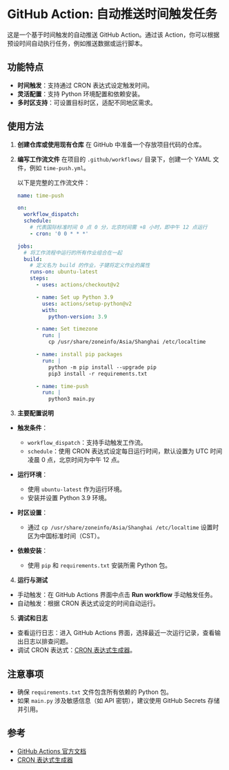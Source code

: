 # GitHub Action: 自动推送时间触发任务

这是一个基于时间触发的自动推送 GitHub Action。通过该 Action，你可以根据预设时间自动执行任务，例如推送数据或运行脚本。

## 功能特点
- **时间触发**：支持通过 CRON 表达式设定触发时间。
- **灵活配置**：支持 Python 环境配置和依赖安装。
- **多时区支持**：可设置目标时区，适配不同地区需求。

## 使用方法

1. **创建仓库或使用现有仓库**
   在 GitHub 中准备一个存放项目代码的仓库。

2. **编写工作流文件**
   在项目的 `.github/workflows/` 目录下，创建一个 YAML 文件，例如 `time-push.yml`。

   以下是完整的工作流文件：

   ```yaml
   name: time-push

   on:
     workflow_dispatch:
     schedule: 
       # 代表国际标准时间 0 点 0 分，北京时间需 +8 小时，即中午 12 点运行
       - cron: '0 0 * * *'

   jobs:
     # 将工作流程中运行的所有作业组合在一起
     build:
       # 定义名为 build 的作业，子键将定义作业的属性
       runs-on: ubuntu-latest 
       steps:
         - uses: actions/checkout@v2

         - name: Set up Python 3.9
           uses: actions/setup-python@v2
           with:
             python-version: 3.9

         - name: Set timezone
           run: |
             cp /usr/share/zoneinfo/Asia/Shanghai /etc/localtime

         - name: install pip packages
           run: |
             python -m pip install --upgrade pip
             pip3 install -r requirements.txt

         - name: time-push
           run: |
             python3 main.py
   ```

3. **主要配置说明**
- **触发条件**：
  - `workflow_dispatch`：支持手动触发工作流。
  - `schedule`：使用 CRON 表达式设定每日运行时间，默认设置为 UTC 时间凌晨 0 点，北京时间为中午 12 点。

- **运行环境**：
  - 使用 `ubuntu-latest` 作为运行环境。
  - 安装并设置 Python 3.9 环境。
  
- **时区设置**：
  - 通过 `cp /usr/share/zoneinfo/Asia/Shanghai /etc/localtime` 设置时区为中国标准时间（CST）。

- **依赖安装**：
  - 使用 `pip` 和 `requirements.txt` 安装所需 Python 包。

4. **运行与测试**
- 手动触发：在 GitHub Actions 界面中点击 **Run workflow** 手动触发任务。
- 自动触发：根据 CRON 表达式设定的时间自动运行。

5. **调试和日志**
- 查看运行日志：进入 GitHub Actions 界面，选择最近一次运行记录，查看输出日志以排查问题。
- 调试 CRON 表达式：[CRON 表达式生成器](https://crontab.guru/)。

## 注意事项
- 确保 `requirements.txt` 文件包含所有依赖的 Python 包。
- 如果 `main.py` 涉及敏感信息（如 API 密钥），建议使用 GitHub Secrets 存储并引用。

## 参考
- [GitHub Actions 官方文档](https://docs.github.com/en/actions)
- [CRON 表达式生成器](https://crontab.guru/)
